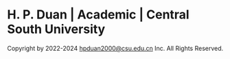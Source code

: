 # H. P. Duan | Academic | Central South University
Copyright by 2022-2024 hpduan2000@csu.edu.cn Inc. All Rights Reserved.
